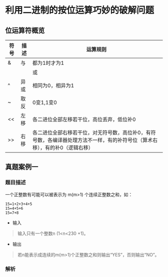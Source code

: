 # 利用二进制的按位运算巧妙的破解问题
## 位运算符概览
| 符号 | 描述 | 运算规则 |
| --- | --- | --- |
| & | 与 | 都为1时才为1 |
| | | 或 | 都为0时才为1 |
| ^ | 异或 | 相同为0，相异为1 |
| ~ | 取反 | 0变1,1变0 |
| << | 左移 | 各二进位全部左移若干位，高位丢弃，低位补0 |
| >> | 右移 | 各二进位全部右移若干位，对无符号数，高位补0，有符号数，各编译器处理方法不一样，有的补符号位（算术右移），有的补0（逻辑右移）|
## 真题案例一
### 题目描述
一个正整数有可能可以被表示为 m(m>1) 个连续正整数之和，如：
```
15=1+2+3+4+5
15=4+5+6
15=7+8
```
- 输入
> 输入只有一个整数n (1<n<230 +1)。
- 输出
> 若n能表示成连续的m(m>1)个正整数之和则输出“YES”，否则输出“NO”。

### 解析
